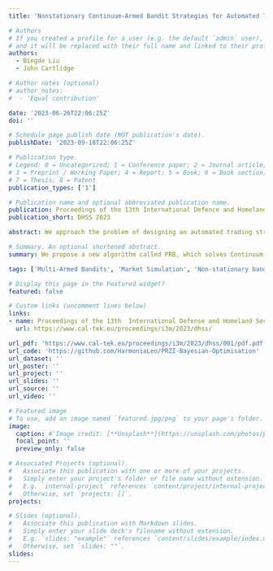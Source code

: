 ```yaml
---
title: 'Nonstationary Continuum-Armed Bandit Strategies for Automated Trading in a Simulated Financial Market'

# Authors
# If you created a profile for a user (e.g. the default `admin` user), write the username (folder name) here
# and it will be replaced with their full name and linked to their profile.
authors:
  - Bingde Liu
  - John Cartlidge

# Author notes (optional)
# author_notes:
#  - 'Equal contribution'

date: '2023-06-26T22:06:25Z'
doi: ''

# Schedule page publish date (NOT publication's date).
publishDate: '2023-09-18T22:06:25Z'

# Publication type.
# Legend: 0 = Uncategorized; 1 = Conference paper; 2 = Journal article;
# 3 = Preprint / Working Paper; 4 = Report; 5 = Book; 6 = Book section;
# 7 = Thesis; 8 = Patent
publication_types: ['1']

# Publication name and optional abbreviated publication name.
publication: Proceedings of the 13th International Defence and Homeland Security Simulation Worskhop
publication_short: DHSS 2023

abstract: We approach the problem of designing an automated trading strategy that can consistently profit by adapting to changing market conditions. This challenge can be framed as a Nonstationary Continuum-Armed Bandit (NCAB) problem. To solve the NCAB problem, we propose PRBO, a novel trading algorithm that uses Bayesian optimization and a ``bandit-over-bandit'' framework to dynamically adjust strategy parameters in response to market conditions. We use Bristol Stock Exchange (BSE) to simulate financial markets containing heterogeneous populations of automated trading agents and compare PRBO with PRSH, a reference trading strategy that adapts strategy parameters through stochastic hill-climbing. Results show that PRBO generates significantly more profit than PRSH, despite having fewer hyperparameters to tune. The code for PRBO and performing experiments is available online open-source (this https URL).

# Summary. An optional shortened abstract.
summary: We propose a new algorithm called PRB, which solves Continuum Bandits problem by Bayesian optimization, and solves Non-stationary Bandits problem by a novel “bandit-over-bandit” framework.

tags: ['Multi-Armed Bandits', 'Market Simulation', 'Non-stationary bandits', 'Continuum bandits', 'Softmax Epsilon-Greedy', 'Bayesian optimization', 'Hypothesis test' ]

# Display this page in the Featured widget?
featured: false

# Custom links (uncomment lines below)
links:
- name: Proceedings of the 13th  International Defense and Homeland Security Simulation Workshop DHSS
  url: https://www.cal-tek.eu/proceedings/i3m/2023/dhss/

url_pdf: 'https://www.cal-tek.eu/proceedings/i3m/2023/dhss/001/pdf.pdf'
url_code: 'https://github.com/HarmoniaLeo/PRZI-Bayesian-Optimisation'
url_dataset: ''
url_poster: ''
url_project: ''
url_slides: ''
url_source: ''
url_video: ''

# Featured image
# To use, add an image named `featured.jpg/png` to your page's folder.
image:
  caption: #'Image credit: [**Unsplash**](https://unsplash.com/photos/pLCdAaMFLTE)'
  focal_point: ''
  preview_only: false

# Associated Projects (optional).
#   Associate this publication with one or more of your projects.
#   Simply enter your project's folder or file name without extension.
#   E.g. `internal-project` references `content/project/internal-project/index.md`.
#   Otherwise, set `projects: []`.
projects:

# Slides (optional).
#   Associate this publication with Markdown slides.
#   Simply enter your slide deck's filename without extension.
#   E.g. `slides: "example"` references `content/slides/example/index.md`.
#   Otherwise, set `slides: ""`.
slides: 
---
```


<!-- {{% callout note %}}
Click the _Cite_ button above to demo the feature to enable visitors to import publication metadata into their reference management software.
{{% /callout %}}

{{% callout note %}}
Create your slides in Markdown - click the _Slides_ button to check out the example.
{{% /callout %}}

Supplementary notes can be added here, including [code, math, and images](https://wowchemy.com/docs/writing-markdown-latex/). -->
